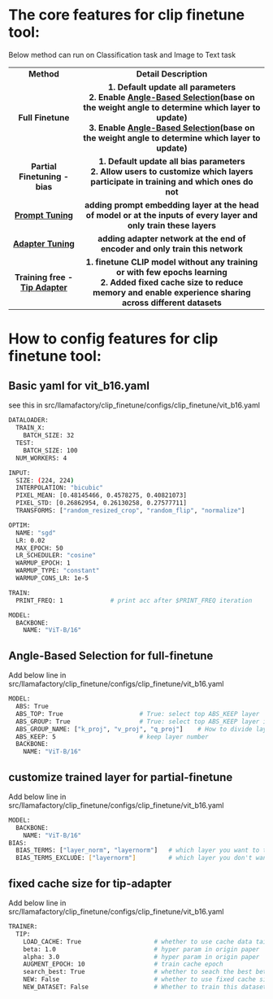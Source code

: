 # The core features for clip finetune tool:

Below method can run on Classification task and Image to Text task

<table width="100%">
    <tr>
        <td align="center" colspan="1"><strong>Method</strong></td>
        <td align="center" colspan="1"><strong>Detail Description</strong></td>       
    <tr>
    <tr>
        <td align="center" colspan="1"><strong>Full Finetune</strong></td>
        <td align="center" colspan="1"><strong>1. Default update all parameters<br>
        2. Enable <a href="https://www.ecva.net/papers/eccv_2020/papers_ECCV/html/3155_ECCV_2020_paper.php">Angle-Based Selection</a>(base on the weight angle to determine which layer to update)<br>
        3. Enable <a href="https://www.ecva.net/papers/eccv_2020/papers_ECCV/html/3155_ECCV_2020_paper.php">Angle-Based Selection</a>(base on the weight angle to determine which layer to update)<br></strong></td>       
    <tr>
    <tr>
        <td align="center" colspan="1"><strong>Partial Finetuning - bias</strong></td>
        <td align="center" colspan="1"><strong>1. Default update all bias parameters<br>
        2. Allow users to customize which layers participate in training and which ones do not<br></strong></td>       
    <tr>
    <tr>
        <td align="center" colspan="1"><strong><a href="https://arxiv.org/abs/2203.12119">Prompt Tuning</a></strong></td>
        <td align="center" colspan="1"><strong>adding prompt embedding layer at the head of model or at the inputs of every layer and only train these layers<br></strong></td>       
    <tr>
    <tr>
        <td align="center" colspan="1"><strong><a href="https://arxiv.org/pdf/2110.04544">Adapter Tuning</a></strong></td>
        <td align="center" colspan="1"><strong>adding adapter network at the end of encoder and only train this network<br></strong></td>       
    <tr>
    <tr>
        <td align="center" colspan="1"><strong>Training free - <a href="https://arxiv.org/pdf/2207.09519">Tip Adapter</a></strong></td>
        <td align="center" colspan="1"><strong>1. finetune CLIP model without any training or with few epochs learning<br>
        2. Added fixed cache size to reduce memory and enable experience sharing across different datasets</strong></td>       
    <tr>
</table>

# How to config features for clip finetune tool:

## Basic yaml for vit_b16.yaml

see this in src/llamafactory/clip_finetune/configs/clip_finetune/vit_b16.yaml

```bash
DATALOADER:
  TRAIN_X:
    BATCH_SIZE: 32
  TEST:
    BATCH_SIZE: 100
  NUM_WORKERS: 4

INPUT:
  SIZE: (224, 224)
  INTERPOLATION: "bicubic"
  PIXEL_MEAN: [0.48145466, 0.4578275, 0.40821073]
  PIXEL_STD: [0.26862954, 0.26130258, 0.27577711]
  TRANSFORMS: ["random_resized_crop", "random_flip", "normalize"]

OPTIM:
  NAME: "sgd"
  LR: 0.02
  MAX_EPOCH: 50
  LR_SCHEDULER: "cosine"
  WARMUP_EPOCH: 1
  WARMUP_TYPE: "constant"
  WARMUP_CONS_LR: 1e-5

TRAIN:
  PRINT_FREQ: 1             # print acc after $PRINT_FREQ iteration

MODEL:
  BACKBONE:
    NAME: "ViT-B/16"
```

## Angle-Based Selection for full-finetune

Add below line in src/llamafactory/clip_finetune/configs/clip_finetune/vit_b16.yaml

```bash
MODEL:
  ABS: True
  ABS_TOP: True                     # True: select top ABS_KEEP layer  False: select buttom ABS_KEEP layer
  ABS_GROUP: True                   # True: select top ABS_KEEP layer in each group False: select buttom ABS_KEEP layer
  ABS_GROUP_NAME: ["k_proj", "v_proj", "q_proj"]    # How to divide layer into GTOUP, this means divide layers into 4 group. Each layer has k_proj in its name will into group 0, v_proj into group1, q_proj into group 2, other into group 3
  ABS_KEEP: 5                       # keep layer number
  BACKBONE:
    NAME: "ViT-B/16"
```

## customize trained layer for partial-finetune

Add below line in src/llamafactory/clip_finetune/configs/clip_finetune/vit_b16.yaml

```bash
MODEL:
  BACKBONE:
    NAME: "ViT-B/16"
BIAS:
  BIAS_TERMS: ["layer_norm", "layernorm"]   # which layer you want to train
  BIAS_TERMS_EXCLUDE: ["layernorm"]         # which layer you don't want to train
```

## fixed cache size for tip-adapter

Add below line in src/llamafactory/clip_finetune/configs/clip_finetune/vit_b16.yaml

```bash
TRAINER:
  TIP:
    LOAD_CACHE: True                    # whether to use cache data tained with tip-adapter before
    beta: 1.0                           # hyper param in origin paper
    alpha: 3.0                          # hyper param in origin paper
    AUGMENT_EPOCH: 10                   # train cache epoch
    search_best: True                   # whether to seach the best beta and alpha
    NEW: False                          # whether to use fixed cache size. True: all dataset cache will merge into one tensor [100, hidden_size]   Fase: each dataset will has it's own cache [num_dataset * 100, hidden_size]
    NEW_DATASET: False                  # Whether to train this dataset from scratch
```
